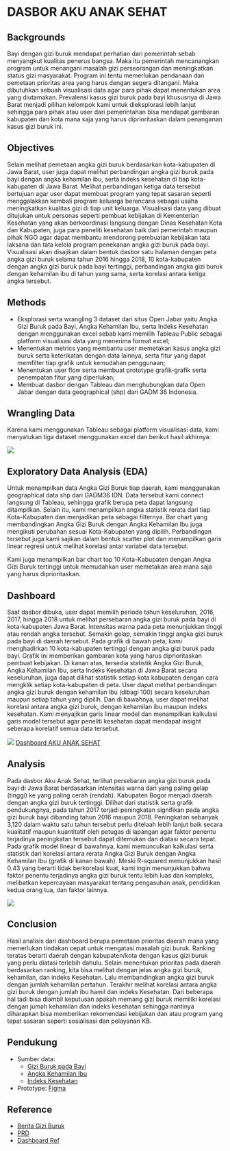 # **DASBOR AKU ANAK SEHAT**

## **Backgrounds**
  Bayi dengan gizi buruk mendapat perhatian dari pemerintah sebab menyangkut kualitas penerus bangsa. Maka itu pemerintah mencanangkan program untuk menangani masalah gizi perseorangan dan meningkatkan status gizi masyarakat. Program ini tentu memerlukan pendanaan dan pemetaan prioritas area yang harus dengan segera ditangani. Maka dibutuhkan sebuah visualisasi data agar para pihak dapat menentukan area yang diutamakan.
Prevalensi kasus gizi buruk pada bayi khususnya di Jawa Barat menjadi pilihan kelompok kami untuk dieksplorasi lebih lanjut sehingga para pihak atau user dari pemerintahan bisa mendapat gambaran kabupaten dan kota mana saja yang harus diprioritaskan dalam penanganan kasus gizi buruk ini.



## **Objectives**
  Selain melihat pemetaan angka gizi buruk berdasarkan kota-kabupaten di Jawa Barat, user juga dapat melihat perbandingan angka gizi buruk pada bayi dengan angka kehamilan ibu, serta indeks kesehatan di tiap kota-kabupaten di Jawa Barat. Melihat perbandingan ketiga data tersebut bertujuan agar user dapat membuat program yang tepat sasaran seperti menggalakkan kembali program keluarga berencana sebagai usaha meningkatkan kualitas gizi di tiap unit keluarga.
	Visualisasi data yang dibuat ditujukan untuk personas seperti pembuat kebijakan di Kementerian Kesehatan yang akan berkoordinasi langsung dengan Dinas Kesehatan Kota dan Kabupaten, juga para peneliti kesehatan baik dari pemerintah maupun pihak NGO agar dapat membantu mendorong pembuatan kebijakan tata laksana dan tata kelola program penekanan angka gizi buruk pada bayi. Visualisasi akan disajikan dalam bentuk dasbor satu halaman dengan peta angka gizi buruk selama tahun 2016 hingga 2018, 10 kota-kabupaten dengan angka gizi buruk pada bayi tertinggi, perbandingan angka gizi buruk dengan kehamilan ibu di tahun yang sama, serta korelasi antara ketiga angka tersebut.



## **Methods**
- Eksplorasi serta wrangling 3 dataset dari situs Open Jabar yaitu Angka Gizi Buruk pada Bayi, Angka Kehamilan Ibu, serta Indeks Kesehatan dengan menggunakan excel sebab kami memilih Tableau Public sebagai platform visualisasi data yang menerima format excel;
- Menentukan metrics yang membantu user memetakan kasus angka gizi buruk serta keterikatan dengan data lainnya, serta fitur yang dapat memfilter tiap grafik untuk kemudahan penggunaan;
- Menentukan user flow serta membuat prototype grafik-grafik serta penempatan fitur yang diperlukan;
- Membuat dasbor dengan Tableau dan menghubungkan data Open Jabar dengan data geographical (shp) dari GADM 36 Indonesia.



## **Wrangling Data**
Karena kami menggunakan Tableau sebagai platform visualisasi data, kami menyatukan tiga dataset menggunakan excel dan berikut hasil akhirnya:

![](https://drive.google.com/uc?id=1ebAwVMz_NVWjRHBmbIbYMRVUlsRTit4v)

## **Exploratory Data Analysis (EDA)**
Untuk menampilkan data Angka Gizi Buruk tiap daerah, kami menggunakan geographical data shp dari GADM36 IDN. Data tersebut kami connect langsung di Tableau, sehingga grafik berupa peta dapat langsung ditampilkan. Selain itu, kami menampilkan angka statistik rerata dari tiap Kota-Kabupaten dan menjadikan peta sebagai filternya. Bar chart yang membandingkan Angka Gizi Buruk dengan Angka Kehamilan Ibu juga mengikuti perubahan sesuai Kota-Kabupaten yang dipilih. Perbandingan tersebut juga kami sajikan dalam bentuk scatter plot dan menampilkan garis linear regresi untuk melihat korelasi antar variabel data tersebut.

Kami juga menampilkan bar chart top 10 Kota-Kabupaten dengan Angka Gizi Buruk tertinggi untuk memudahkan user memetakan area mana saja yang harus diprioritaskan. 

## **Dashboard**
Saat dasbor dibuka, user dapat memilih periode tahun keseluruhan, 2016, 2017, hingga 2018 untuk melihat persebaran angka gizi buruk pada bayi di kota-kabupaten Jawa Barat. Intensitas warna pada peta menunjukkan tinggi atau rendah angka tersebut. Semakin gelap, semakin tinggi angka gizi buruk pada bayi di daerah tersebut.
	Pada grafik di bawah peta, kami menghadirkan 10 kota-kabupaten tertinggi dengan angka gizi buruk pada bayi. Grafik ini memberikan gambaran kota yang harus diprioritaskan pembuat kebijakan.
	Di kanan atas, tersedia statistik Angka Gizi Buruk, Angka Kehamilan Ibu, serta Indeks Kesehatan di Jawa Barat secara keseluruhan, juga dapat dilihat statistik setiap kota kabupaten dengan cara mengklik setiap kota-kabupaten di peta. User dapat melihat perbandingan angka gizi buruk dengan kehamilan ibu (dibagi 100) secara keseluruhan maupun setiap tahun yang dipilih. Dan di bawahnya, user dapat melihat korelasi antara angka gizi buruk, dengan kehamilan ibu maupun indeks kesehatan. Kami menyajikan garis linear model dan menampilkan kalkulasi garis model tersebut agar peneliti kesehatan dapat mendapat insight seberapa korelatif semua data tersebut.

![](https://drive.google.com/uc?id=1LqQtLv3v9A_sXrWAK2O679mp8xszKsAh)
[Dashboard AKU ANAK SEHAT](https://public.tableau.com/app/profile/bow6761/viz/pered/AKUANAKSEHAT)


## **Analysis**
Pada dasbor Aku Anak Sehat, terlihat persebaran angka gizi buruk pada bayi di Jawa Barat berdasarkan intensitas warna dari yang paling gelap (tinggi) ke yang paling cerah (rendah). Kabupaten Bogor menjadi daerah dengan angka gizi buruk tertinggi. Dilihat dari statistik serta grafik pendukungnya, pada tahun 2017 terjadi peningkatan signifikan pada angka gizi buruk bayi dibanding tahun 2016 maupun 2018. Peningkatan sebanyak 3,120 dalam waktu satu tahun tersebut perlu ditelaah lebih lanjut baik secara kualitatif maupun kuantitatif oleh petugas di lapangan agar faktor penentu terjadinya peningkatan tersebut dapat ditemukan dan diatasi secara tepat. Pada grafik model linear di bawahnya, kami memunculkan kalkulasi serta statistik dari korelasi antara rerata Angka Gizi Buruk dengan Angka Kehamilan Ibu (grafik di kanan bawah). Meski R-squared menunjukkan hasil 0.43 yang berarti tidak berkorelasi kuat, kami ingin menunjukkan bahwa faktor penentu terjadinya angka gizi buruk tentu lebih luas dan kompleks, melibatkan kepercayaan masyarakat tentang pengasuhan anak, pendidikan kedua orang tua, dan faktor lainnya.

![](https://drive.google.com/uc?id=1C3lRtPyd2jyvUHjQ-z17ITO8GYhcOYj4)


## **Conclusion**
Hasil analisis dari dashboard berupa pemetaan prioritas daerah mana yang memerlukan tindakan cepat untuk mengatasi masalah gizi buruk. Ranking teratas berarti daerah dengan kabupaten/kota dengan kasus gizi buruk yang perlu diatasi terlebih dahulu. Selain menentukan prioritas pada daerah berdasarkan ranking, kita bisa melihat dengan jelas angka gizi buruk, kehamilan, dan indeks Kesehatan. Lalu membandingkan angka gizi buruk dengan jumlah kehamilan pertahun. Terakhir melihat korelasi antara angka gizi buruk dengan jumlah ibu hamil dan indeks Kesehatan. Dari beberapa hal tadi bisa diambil keputusan apakah memang gizi buruk memiliki korelasi dengan jumah kehamilan dan indeks kesehatan sehingga nantinya diharapkan bisa memberikan rekomendasi kebijakan dan atau program yang tepat sasaran seperti sosialisasi dan pelayanan KB.


## **Pendukung**

- Sumber data:
   - [Gizi Buruk pada Bayi](https://opendata.jabarprov.go.id/id/dataset/jumlah-bayi-bergizi-buruk-berdasarkan-kabupatenkota-di-jawa-barat)
   - [Angka Kehamilan Ibu](https://opendata.jabarprov.go.id/id/dataset/jumlah-ibu-hamil-berdasarkan-kabupatenkota-di-jawa-barat)
   - [Indeks Kesehatan](https://opendata.jabarprov.go.id/id/dataset/indeks-kesehatan-berdasarkan-kabupatenkota-di-jawa-barat)
- Prototype: [Figma](https://www.figma.com/file/rmsBXPltBVxcz7l9zXFdqT/PLBI-1-Kelompok-B?node-id=0%3A1)


## **Reference**
- [Berita Gizi Buruk](https://www.suara.com/health/2017/07/21/175333/miris-kasus-gizi-buruk-cuma-berjarak-4-km-dari-istana-batutulis)
- [PRD](https://docs.google.com/document/d/1OGMNvPq3yGQUeCsBurKHuxb64OxJBpL3zH0BxIrOpes/edit?usp=sharing)
- [Dashboard Ref](https://github.com/zak-af/Project-Lab-BI)
